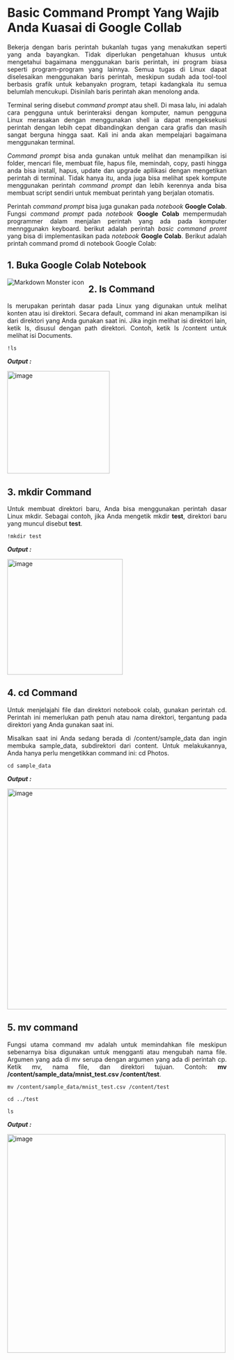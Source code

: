  # Basic Command Prompt Yang Wajib Anda Kuasai di Google Collab
 
 
<p align="justify">Bekerja dengan baris perintah bukanlah tugas yang menakutkan seperti yang anda bayangkan. Tidak diperlukan pengetahuan khusus untuk mengetahui bagaimana menggunakan baris perintah, ini program biasa seperti program-program yang lainnya. Semua tugas di Linux dapat diselesaikan menggunakan baris perintah, meskipun sudah ada tool-tool berbasis grafik untuk kebanyakn program, tetapi kadangkala itu semua belumlah mencukupi. Disinilah baris perintah akan menolong anda.</p>

<p align="justify">Terminal sering disebut <em>command prompt</em> atau shell. Di masa lalu, ini adalah cara pengguna untuk berinteraksi dengan komputer, namun pengguna Linux merasakan dengan menggunakan shell ia dapat mengeksekusi perintah dengan lebih cepat dibandingkan dengan cara grafis dan masih sangat berguna hingga saat. Kali ini anda akan mempelajari bagaimana menggunakan terminal.</p>

<p align="justify"><em>Command prompt</em> bisa anda gunakan untuk melihat dan menampilkan isi folder, mencari file, membuat file, hapus file, memindah, copy, pasti hingga anda bisa install, hapus, update dan upgrade apllikasi dengan mengetikan perintah di terminal. Tidak hanya itu, anda juga bisa melihat spek kompute menggunakan perintah <em>command prompt</em> dan lebih kerennya anda bisa membuat script sendiri untuk membuat perintah yang berjalan otomatis.</p>

<p align="justify">Perintah <em>command prompt</em> bisa juga gunakan pada <em>notebook</em> <strong>Google Colab</strong>. Fungsi <em>command prompt</em> pada <em>notebook</em> <strong>Google Colab</strong> mempermudah programmer dalam menjalan perintah yang ada pada komputer mennggunakn keyboard. berikut adalah perintah <em>basic command promt</em> yang bisa di implementasikan pada <em>notebook</em> <strong>Google Colab</strong>. Berikut adalah printah command promd di notebook Google Colab: </p>


## 1. Buka Google Colab Notebook

<img src="https://user-images.githubusercontent.com/101826376/200305898-cc3e9a70-b97c-46d8-8f25-26c937c31480.png"
     alt="Markdown Monster icon"
     style="float: left; margin-right: 10px; witdth: 50px " />
     
     
## 2. ls Command

<p align="justify"> Is merupakan perintah dasar pada Linux yang digunakan untuk melihat konten atau isi direktori. Secara default, command ini akan menampilkan isi dari direktori yang Anda gunakan saat ini. Jika ingin melihat isi direktori lain, ketik Is, disusul dengan path direktori. Contoh, ketik Is /content untuk melihat isi Documents.</p>

```
!ls
```
***Output :***

<img width="235" alt="image" src="https://user-images.githubusercontent.com/101826376/200484300-259d0237-ddad-49ce-9aa6-743f810da261.png">

## 3. mkdir Command

<p align="justify">Untuk membuat direktori baru, Anda bisa menggunakan perintah dasar Linux mkdir. Sebagai contoh, jika Anda mengetik mkdir <strong>test</strong>, direktori baru yang muncul disebut <strong>test</strong>.</p>

```
!mkdir test
```

***Output :***

<img width="265" alt="image" src="https://user-images.githubusercontent.com/101826376/200484745-87236224-9ef7-49ed-a117-1a4736a51911.png">

## 4. cd Command

<p align="justify">Untuk menjelajahi file dan direktori notebook colab, gunakan perintah cd. Perintah  ini memerlukan path penuh atau nama direktori, tergantung pada direktori yang Anda gunakan saat ini.</p>
<p align="justify">Misalkan saat ini Anda sedang berada di /content/sample_data dan ingin membuka sample_data, subdirektori dari content. Untuk melakukannya, Anda hanya perlu mengetikkan command ini: cd Photos.</p>

```
cd sample_data
```
***Output :***

<img width="506" alt="image" src="https://user-images.githubusercontent.com/101826376/200485438-6c54374f-a4b2-4b2b-b3df-483da1606790.png">

## 5. mv command

<p align="justify">Fungsi utama command mv adalah untuk memindahkan file meskipun sebenarnya bisa digunakan untuk mengganti atau mengubah nama file.
Argumen yang ada di mv serupa dengan argumen yang ada di perintah cp. Ketik mv, nama file, dan direktori tujuan. Contoh: <strong>mv /content/sample_data/mnist_test.csv /content/test</strong>.</p>

```
mv /content/sample_data/mnist_test.csv /content/test
```

```
cd ../test
```
```
ls
```

***Output :***

<img width="501" alt="image" src="https://user-images.githubusercontent.com/101826376/200486695-89c49eeb-c9ef-4014-a391-95c58b3c0bf6.png">










     


     
  






